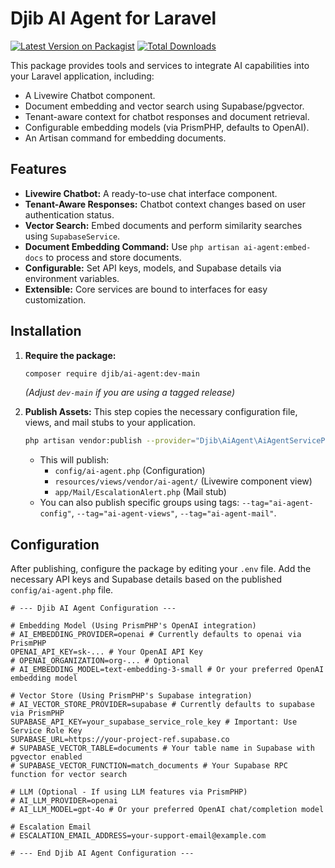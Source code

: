 # Djib AI Agent for Laravel

[![Latest Version on Packagist](https://img.shields.io/packagist/v/djib/ai-agent.svg?style=flat-square)](https://packagist.org/packages/djib/ai-agent)
[![Total Downloads](https://img.shields.io/packagist/dt/djib/ai-agent.svg?style=flat-square)](https://packagist.org/packages/djib/ai-agent)

This package provides tools and services to integrate AI capabilities into your Laravel application, including:

*   A Livewire Chatbot component.
*   Document embedding and vector search using Supabase/pgvector.
*   Tenant-aware context for chatbot responses and document retrieval.
*   Configurable embedding models (via PrismPHP, defaults to OpenAI).
*   An Artisan command for embedding documents.

## Features

*   **Livewire Chatbot:** A ready-to-use chat interface component.
*   **Tenant-Aware Responses:** Chatbot context changes based on user authentication status.
*   **Vector Search:** Embed documents and perform similarity searches using `SupabaseService`.
*   **Document Embedding Command:** Use `php artisan ai-agent:embed-docs` to process and store documents.
*   **Configurable:** Set API keys, models, and Supabase details via environment variables.
*   **Extensible:** Core services are bound to interfaces for easy customization.

## Installation

1.  **Require the package:**
    ```bash
    composer require djib/ai-agent:dev-main
    ```
    *(Adjust `dev-main` if you are using a tagged release)*

2.  **Publish Assets:** This step copies the necessary configuration file, views, and mail stubs to your application.
    ```bash
    php artisan vendor:publish --provider="Djib\AiAgent\AiAgentServiceProvider"
    ```
    *   This will publish:
        *   `config/ai-agent.php` (Configuration)
        *   `resources/views/vendor/ai-agent/` (Livewire component view)
        *   `app/Mail/EscalationAlert.php` (Mail stub)
    *   You can also publish specific groups using tags: `--tag="ai-agent-config"`, `--tag="ai-agent-views"`, `--tag="ai-agent-mail"`.

## Configuration

After publishing, configure the package by editing your `.env` file. Add the necessary API keys and Supabase details based on the published `config/ai-agent.php` file.

```dotenv
# --- Djib AI Agent Configuration ---

# Embedding Model (Using PrismPHP's OpenAI integration)
# AI_EMBEDDING_PROVIDER=openai # Currently defaults to openai via PrismPHP
OPENAI_API_KEY=sk-... # Your OpenAI API Key
# OPENAI_ORGANIZATION=org-... # Optional
# AI_EMBEDDING_MODEL=text-embedding-3-small # Or your preferred OpenAI embedding model

# Vector Store (Using PrismPHP's Supabase integration)
# AI_VECTOR_STORE_PROVIDER=supabase # Currently defaults to supabase via PrismPHP
SUPABASE_API_KEY=your_supabase_service_role_key # Important: Use Service Role Key
SUPABASE_URL=https://your-project-ref.supabase.co
# SUPABASE_VECTOR_TABLE=documents # Your table name in Supabase with pgvector enabled
# SUPABASE_VECTOR_FUNCTION=match_documents # Your Supabase RPC function for vector search

# LLM (Optional - If using LLM features via PrismPHP)
# AI_LLM_PROVIDER=openai
# AI_LLM_MODEL=gpt-4o # Or your preferred OpenAI chat/completion model

# Escalation Email
# ESCALATION_EMAIL_ADDRESS=your-support-email@example.com

# --- End Djib AI Agent Configuration ---